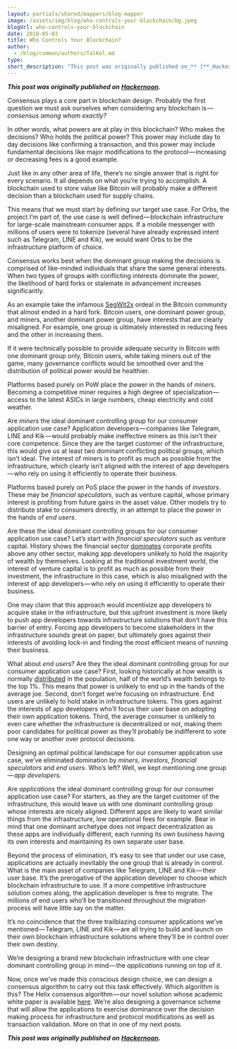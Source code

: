 ```yaml
---
layout: partials/shared/mappers/blog-mapper
image: /assets/img/blog/who-controls-your-blockchain/bg.jpeg
blogUrl: who-controls-your-blockchain
date: 2018-05-03
title: Who Controls Your Blockchain?
author:
  - /blog/common/authors/TalKol.md
type:
short_description: "This post was originally published on_** [**_Hackernoon_**](https://hackernoon.com/who-controls-your-blockchain-5b8bf7ec7f1a)"
---
```


**_This post was originally published on_** [**_Hackernoon_**](https://hackernoon.com/who-controls-your-blockchain-5b8bf7ec7f1a)**_._**

Consensus plays a core part in blockchain design. Probably the first question we must ask ourselves when considering any blockchain is — *consensus among whom exactly?*

In other words, what powers are at play in this blockchain? Who makes the decisions? Who holds the political power? This power may include day to day decisions like confirming a transaction, and this power may include fundamental decisions like major modifications to the protocol — increasing or decreasing fees is a good example.

Just like in any other area of life, there’s no single answer that is right for every scenario. It all depends on what you’re trying to accomplish. A blockchain used to store value like Bitcoin will probably make a different decision than a blockchain used for supply chains.

This means that we must start by defining our target use case. For Orbs, the project I’m part of, the use case is well defined — blockchain infrastructure for large-scale mainstream consumer apps. If a mobile messenger with millions of users were to tokenize (several have already expressed intent such as Telegram, LINE and Kik), we would want Orbs to be the infrastructure platform of choice.

Consensus works best when the dominant group making the decisions is comprised of like-minded individuals that share the same general interests. When two types of groups with conflicting interests dominate the power, the likelihood of hard forks or stalemate in advancement increases significantly.

As an example take the infamous [SegWit2x](https://en.wikipedia.org/wiki/SegWit2x) ordeal in the Bitcoin community that almost ended in a hard fork. Bitcoin users, one dominant power group, and miners, another dominant power group, have interests that are clearly misaligned. For example, one group is ultimately interested in reducing fees and the other in increasing them.

If it were technically possible to provide adequate security in Bitcoin with one dominant group only, Bitcoin users, while taking miners out of the game, many governance conflicts would be smoothed over and the distribution of political power would be healthier.

Platforms based purely on PoW place the power in the hands of _miners_. Becoming a competitive miner requires a high degree of specialization — access to the latest ASICs in large numbers, cheap electricity and cold weather.

Are _miners_ the ideal dominant controlling group for our consumer application use case? Application developers — companies like Telegram, LINE and Kik — would probably make ineffective miners as this isn’t their core competence. Since they are the target customer of the infrastructure, this would give us at least two dominant conflicting political groups, which isn’t ideal. The interest of miners is to profit as much as possible from the infrastructure, which clearly isn’t aligned with the interest of app developers — who rely on using it efficiently to operate their business.

Platforms based purely on PoS place the power in the hands of _investors_. These may be _financial speculators_, such as venture capital, whose primary interest is profiting from future gains in the asset value. Other models try to distribute stake to consumers directly, in an attempt to place the power in the hands of _end users_.

Are these the ideal dominant controlling groups for our consumer application use case? Let’s start with _financial speculators_ such as venture capital. History shows the financial sector [dominates](https://www.statista.com/statistics/222122/us-corporate-profits-by-industry/) corporate profits above any other sector, making app developers unlikely to hold the majority of wealth by themselves. Looking at the traditional investment world, the interest of venture capital is to profit as much as possible from their investment, the infrastructure in this case, which is also misaligned with the interest of app developers — who rely on using it efficiently to operate their business.

One may claim that this approach would incentivize app developers to acquire stake in the infrastructure, but this upfront investment is more likely to push app developers towards infrastructure solutions that don’t have this barrier of entry. Forcing app developers to become stakeholders in the infrastructure sounds great on paper, but ultimately goes against their interests of avoiding lock-in and finding the most efficient means of running their business.

What about _end users_? Are they the ideal dominant controlling group for our consumer application use case? First, looking historically at how wealth is normally [distributed](https://en.wikipedia.org/wiki/Distribution_of_wealth) in the population, half of the world’s wealth belongs to the top 1%. This means that power is unlikely to end up in the hands of the average joe. Second, don’t forget we’re focusing on infrastructure. End users are unlikely to hold stake in infrastructure tokens. This goes against the interests of app developers who’ll focus their user base on adopting their own application tokens. Third, the average consumer is unlikely to even care whether the infrastructure is decentralized or not, making them poor candidates for political power as they’ll probably be indifferent to vote one way or another over protocol decisions.

Designing an optimal political landscape for our consumer application use case, we’ve eliminated domination by _miners_, _investors_, _financial speculators_ and _end users_. Who’s left? Well, we kept mentioning one group — *app developers.*

Are _applications_ the ideal dominant controlling group for our consumer application use case? For starters, as they are the target customer of the infrastructure, this would leave us with one dominant controlling group whose interests are nicely aligned. Different apps are likely to want similar things from the infrastructure, low operational fees for example. Bear in mind that one dominant archetype does not impact decentralization as these apps are individually different, each running its own business having its own interests and maintaining its own separate user base.

Beyond the process of elimination, it’s easy to see that under our use case, applications are actually inevitably the one group that is already in control. What is the main asset of companies like Telegram, LINE and Kik — their user base. It’s the prerogative of the application developer to choose which blockchain infrastructure to use. If a more competitive infrastructure solution comes along, the application developer is free to migrate. The millions of end users who’ll be transitioned throughout the migration process will have little say on the matter.

It’s no coincidence that the three trailblazing consumer applications we’ve mentioned — Telegram, LINE and Kik — are all trying to build and launch on their own blockchain infrastructure solutions where they’ll be in control over their own destiny.

We’re designing a brand new blockchain infrastructure with one clear dominant controlling group in mind — the _applications_ running on top of it.

Now, once we’ve made this conscious design choice, we can design a consensus algorithm to carry out this task effectively. Which algorithm is this? The Helix consensus algorithm — our novel solution whose academic white paper is available [here](https://orbs.com/helix-consensus-white-paper). We’re also designing a governance scheme that will allow the applications to exercise dominance over the decision making process for infrastructure and protocol modifications as well as transaction validation. More on that in one of my next posts.

**_This post was originally published on_** [**_Hackernoon_**](https://hackernoon.com/who-controls-your-blockchain-5b8bf7ec7f1a)**_._**
